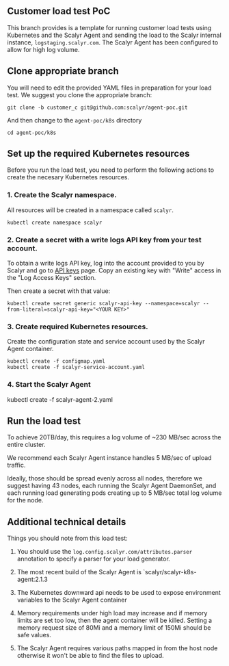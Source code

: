 ## Customer load test PoC

This branch provides is a template for running customer load tests using
Kubernetes and the Scalyr Agent and sending the load to the Scalyr internal
instance, `logstaging.scalyr.com`.  The Scalyr Agent has been configured to
allow for high log volume.

## Clone appropriate branch

You will need to edit the provided YAML files in preparation for your
load test.  We suggest you clone the appropriate branch:

    git clone -b customer_c git@github.com:scalyr/agent-poc.git

And then change to the `agent-poc/k8s` directory

    cd agent-poc/k8s

## Set up the required Kubernetes resources

Before you run the load test, you need to perform the following actions
to create the necesary Kubernetes resources.

### 1.  Create the Scalyr namespace.

All resources will be created in a namespace called `scalyr`.

    kubectl create namespace scalyr

### 2.  Create a secret with a write logs API key from your test account.

To obtain a write logs API key, log into the account provided to you
by Scalyr and go to [API keys](https://logstaging.scalyr.com/keys) page.
Copy an existing key with "Write" access in the "Log Access Keys" section.

Then create a secret with that value:

    kubectl create secret generic scalyr-api-key --namespace=scalyr --from-literal=scalyr-api-key="<YOUR KEY>"

### 3.  Create required Kubernetes resources.

Create the configuration state and service account used by the Scalyr Agent container.

    kubectl create -f configmap.yaml
    kubectl create -f scalyr-service-account.yaml

### 4.  Start the Scalyr Agent

   kubectl create -f scalyr-agent-2.yaml

## Run the load test

To achieve 20TB/day, this requires a log volume of ~230 MB/sec across the entire cluster.

We recommend each Scalyr Agent instance handles 5 MB/sec of upload traffic.

Ideally, those should be spread evenly across all nodes, therefore we suggest
having 43 nodes, each running the Scalyr Agent DaemonSet, and each running load
generating pods creating up to 5 MB/sec total log volume for the node.  

## Additional technical details

Things you should note from this load test:

1.  You should use the `log.config.scalyr.com/attributes.parser` annotation to specify a parser
  for your load generator.

2. The most recent build of the Scalyr Agent is `scalyr/scalyr-k8s-agent:2.1.3
3. The Kubernetes downward api needs to be used to expose environment variables to the Scalyr Agent container
4. Memory requirements under high load may increase and if memory limits are set too low, then the agent
   container will be killed.  Setting a memory request size of 80Mi and a memory limit of 150Mi should be safe values.
5. The Scalyr Agent requires various paths mapped in from the host node otherwise it won't be able
   to find the files to upload.

